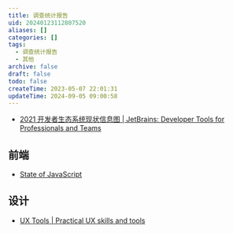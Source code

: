 ```yaml
---
title: 调查统计报告
uid: 20240123112807520
aliases: []
categories: []
tags:
  - 调查统计报告
  - 其他
archive: false
draft: false
todo: false
createTime: 2023-05-07 22:01:31
updateTime: 2024-09-05 09:00:58
---
```


- [2021 开发者生态系统现状信息图 | JetBrains: Developer Tools for Professionals and Teams](https://www.jetbrains.com/zh-cn/lp/devecosystem-2021/)

## 前端

- [State of JavaScript](https://stateofjs.com/zh-hans//)

## 设计

- [UX Tools | Practical UX skills and tools](https://uxtools.co/)
